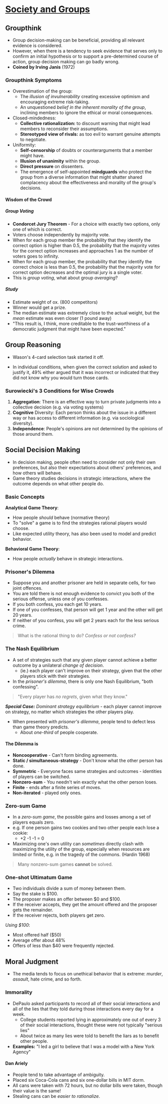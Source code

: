 # [Society and Groups](cog-decision)

## Groupthink
- Group decision-making can be beneficial, providing all relevant evidence is considered.
- However, when there is a tendency to seek evidence that serves only to confirm an initial hypothesis or to support a pre-determined course of action, group decision making can go badly wrong.
- **Coined by Irving Janis** (1972)

### Groupthink Symptoms
- Overestimation of the group:
	- The *illusion of invulnerability* creating excessive optimism and encouraging extreme risk-taking.
	- An unquestioned *belief in the inherent morality of the group*, inclining members to ignore the ethical or moral consequences.
- Closed-mindedness:
	- **Collective rationalization:** to discount warning that might lead members to reconsider their assumptions.
	- **Stereotyped view of rivals:** as too evil to warrant genuine attempts to negotiate.
- Uniformity:
	- **Self-censorship** of doubts or counterarguments that a member might have.
	- **Illusion of unanimity** within the group.
	- **Direct pressure** on dissenters.
	- The emergence of self-appointed **mindguards** who protect the group from a diverse information that might shatter shared complacency about the effectiveness and morality of the group's decisions.

#### Wisdom of the Crowd

##### Group Voting

- **Condorcet Jury Theorem** - For a choice with exactly two options, only one of which is correct.
- Voters choose independently by majority vote.
- When for each group member the probability that they identify the correct option is higher than 0.5, the probability that the majority votes for the correct option increases and approaches 1 as the number of voters goes to infinity.
- When for each group member, the probability that they identify the correct choice is less than 0.5, the probability that the majority vote for correct option decreases and the optimal jury is a single voter.
- This is *group voting*, what about group *averaging*?

##### Study
- Estimate weight of ox. (800 competitors)
- Winner would get a prize.
- The median estimate was extremely close to the actual weight, but the *mean* estimate was even closer (1 pound away)
- "This result is, I think, more creditable to the trust-worthiness of a democratic judgment that might have been expected."

## Group Reasoning
- Wason's 4-card selection task started it off.

- In individual conditions, when given the correct solution and asked to justify it, 49% either argued that it was incorrect or indicated that they did not know why you would turn those cards.

### Surowiecki's 3 Conditions for Wise Crowds
1. **Aggregation**: There is an effective way to turn private judgments into a collective decision (e.g. via voting systems)
2. **Cognitive** Diversity: Each person thinks about the issue in a different way or has access to different information (e.g. via sociological diversity).
3. **Independence**: People's opinions are not determined by the opinions of those around them.

## Social Decision Making
- In decision making, people often need to consider not only their own preferences, but also their expectations about others' preferences, and how others will behave.
- Game theory studies decisions in strategic interactions, where the outcome depends on what other people do.

### Basic Concepts

**Analytical Game Theory**:

- How people *should* behave (normative theory)
- To "solve" a game is to find the strategies rational players would choose.
- Like expected utility theory, has also been used to model and predict behavior.

**Behavioral Game Theory**:

- How people *actually* behave in strategic interactions.

### Prisoner's Dilemma
- Suppose you and another prisoner are held in separate cells, for two joint offences.
- You are told there is not enough evidence to convict you both of the serious offense, unless one of you confesses.
- If you both confess, you each get 10 years.
- If one of you confesses, that person will get 1 year and the other will get 20 years.
- If neither of you confess, you will get 2 years each for the less serious crime.

> What is the rational thing to do? *Confess or not confess?*
### The Nash Equilibrium
- A set of strategies such that any given player cannot achieve a better outcome by a unilateral *change of decision*.
	- (ie.) each player can't improve on their strategy, given that the other players stick with their strategies.
- In the *prisoner's dilemma*, there is only one Nash Equilibrium, "both confessing".

> "Every player has *no regrets*, given what they know."

***Special Case:*** *Dominant strategy equilibrium* - each player cannot improve on strategy, no matter which strategies the other players play.

- When presented with *prisoner's dilemma*, people tend to defect less than game theory predicts.
	- About *one-third* of people cooperate.

#### The Dilemma is
- **Noncooperative** - Can't form binding agreements.
- **Static / simultaneous-strategy** - Don't know what the other person has done.
- **Symmetric** - Everyone faces same strategies and outcomes - identities of players can be switched.
- **Nonzero-sum** - You needn't win exactly what the other person loses.
- **Finite** - ends after a finite series of moves.
- **Non-iterated** - played only ones.

### Zero-sum Game
- In a *zero-sum game*, the possible gains and losses among a set of players equals zero.
- e.g. If one person gains two cookies and two other people each lose a cookie:
	- +2 -1 -1 = 0
- Maximizing one's own utility can *sometimes* directly clash with maximizing the utility of the group, especially when resources are limited or finite, e.g. in the tragedy of the commons. (Hardin 1968)

> Many nonzero-sum games **cannot** be solved.

### One-shot Ultimatum Game
- Two individuals divide a sum of money between them.
- Say the stake is \$100.
- The proposer makes an offer between \$0 and \$100.
- If the receiver accepts, they get the amount offered and the proposer gets the remainder.
- If the receiver rejects, both players get zero.

*Using \$100*: 

- Most offered half (\$50)
- Average offer about 48%
- Offers of less than \$40 were frequently rejected.

## Moral Judgment

- The media tends to focus on unethical behavior that is extreme: *murder*, *assault*, hate crime, and so forth.

### Immorality
- DePaulo asked participants to record all of their social interactions and all of the lies that they told during those interactions every day for a week.
	- College students reported lying in approximately one out of every 3 of their social interactions, thought these were not typically "serious lies"
	- About twice as many lies were told to benefit the liars as to benefit other people.
- **Examples:** "I led a girl to believe that I was a model with a New York Agency"

#### Dan Ariely
- People tend to take advantage of ambiguity.
- Placed six Coca-Cola cans and six one-dollar bills in MIT dorm.
- All cans were taken with 72 hours, but no dollar bills were taken, though their value is the same!
- Stealing cans can be *easier to rationalize*.


